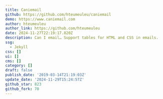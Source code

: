 ```yaml
---
title: Caniemail
github: https://github.com/hteumeuleu/caniemail
demo: https://www.caniemail.com
author: hteumeuleu
author_link: https://github.com/hteumeuleu
date: 2024-11-27T22:19:17.820Z
description: Can I email… Support tables for HTML and CSS in emails.
ssg:
  - Jekyll
css: []
ui: []
cms: []
category: []
draft: false
publish_date: '2019-03-14T21:19:03Z'
update_date: '2024-11-29T15:24:57Z'
github_star: 823
github_fork: 70
---
```


